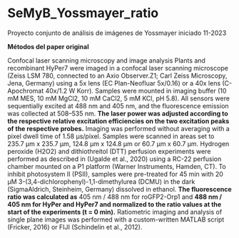 # SeMyB_Yossmayer_ratio
Proyecto conjunto de análisis de imágenes de Yossmayer iniciado 11-2023


**Métodos del paper original**

Confocal laser scanning microscopy and image analysis
Plants and recombinant HyPer7 were imaged in a confocal laser scanning microscope (Zeiss
LSM 780, connected to an Axio Observer.Z1; Carl Zeiss Microscopy, Jena, Germany) using a 5x
lens (EC Plan-Neofluar 5x/0.16) or a 40x lens (C-Apochromat 40x/1.2 W Korr). Samples were
mounted in imaging buffer (10 mM MES, 10 mM MgCl2, 10 mM CaCl2, 5 mM KCl, pH 5.8). All
sensors were sequentially excited at 488 nm and 405 nm, and the fluorescence emission was
collected at 508–535 nm. **The laser power was adjusted according to the respective relative excitation efficiencies on the two excitation peaks of the respective probes.** 
Imaging was performed without averaging with a pixel dwell time of 1.58 µs/pixel. Samples were scanned
in areas set to 235.7 µm x 235.7 µm, 124.8 µm x 124.8 µm or 60.7 µm x 60.7 µm. Hydrogen
peroxide (H2O2) and dithiothreitol (DTT) perfusion experiments were performed as described
in (Ugalde et al., 2020) using a RC-22 perfusion chamber mounted on a P1 platform (Warner
Instruments, Hamden, CT). To inhibit photosystem II (PSII), samples were pre-treated for
45 min with 20 μM 3-(3,4-dichlorophenyl)-1,1-dimethylurea (DCMU) in the dark (SigmaAldrich, Steinheim, Germany) dissolved in ethanol. **The fluorescence ratio was calculated as**
405 nm / 488 nm for roGFP2-Orp1 and **488 nm / 405 nm for HyPer and HyPer7 and normalized to the ratio values at the start of the experiments (t = 0 min).** Ratiometric imaging
and analysis of single plane images was performed with a custom-written MATLAB script
(Fricker, 2016) or FIJI (Schindelin et al., 2012). 
